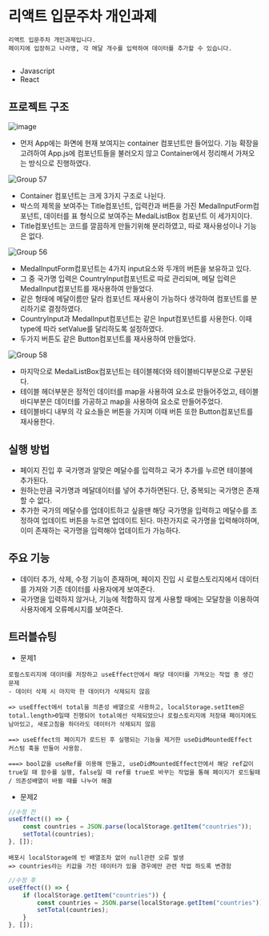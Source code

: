# 리액트 입문주차 개인과제

```
리액트 입문주차 개인과제입니다.
페이지에 입장하고 나라명, 각 메달 개수를 입력하여 데이터를 추가할 수 있습니다.
```

##
-   Javascript
-   React

## 프로젝트 구조

![image](https://github.com/user-attachments/assets/ecf6b222-e3ec-46b1-bc7d-7ac1a99d3e91)<br/>
- 먼저 App에는 화면에 현재 보여지는 container 컴포넌트만 들어있다. 기능 확장을 고려하여 App.js에 컴포넌트들을 불러오지 않고 Container에서 정리해서 가져오는 방식으로 진행하였다.


![Group 57](https://github.com/user-attachments/assets/ed4607af-bfeb-4092-91e6-7f0e80d3be7d)<br/>
- Container 컴포넌트는 크게 3가지 구조로 나뉜다.
- 박스의 제목을 보여주는 Title컴포넌트, 입력칸과 버튼을 가진 MedalInputForm컴포넌트, 데이터를 표 형식으로 보여주는 MedalListBox 컴포넌트 이 세가지이다.
- Title컴포넌트는 코드를 깔끔하게 만들기위해 분리하였고, 따로 재사용성이나 기능은 없다.

![Group 56](https://github.com/user-attachments/assets/4a8282f8-810d-40ad-9b2b-0b8f8a8f7ee7)<br/>
- MedalInputForm컴포넌트는 4가지 input요소와 두개의 버튼을 보유하고 있다.
- 그 중 국가명 입력은 CountryInput컴포넌트로 따로 관리되며, 메달 입력은 MedalInput컴포넌트를 재사용하여 만들었다.
- 같은 형태에 메달이름만 달라 컴포넌트 재사용이 가능하다 생각하여 컴포넌트를 분리하기로 결정하였다.
- CountryInput과 MedalInput컴포넌트는 같은 Input컴포넌트를 사용한다. 이때 type에 따라 setValue를 달리하도록 설정하였다.
- 두가지 버튼도 같은 Button컴포넌트를 재사용하여 만들었다.

![Group 58](https://github.com/user-attachments/assets/68567431-486b-44ae-a7aa-be4404adaa92)<br/>
- 마지막으로 MedalListBox컴포넌트는 테이블헤더와 테이블바디부분으로 구분된다.
- 테이블 헤더부분은 정적인 데이터를 map을 사용하여 요소로 만들어주었고, 테이블바디부분은 데이터를 가공하고 map을 사용하여 요소로 만들어주었다.
- 테이블바디 내부의 각 요소들은 버튼을 가지며 이때 버튼 또한 Button컴포넌트를 재사용한다.

## 실행 방법
- 페이지 진입 후 국가명과 알맞은 메달수를 입력하고 국가 추가를 누르면 테이블에 추가된다.
- 원하는만큼 국가명과 메달데이터를 넣어 추가하면된다. 단, 중복되는 국가명은 존재할 수 없다.
- 추가한 국가의 메달수를 업데이트하고 싶을땐 해당 국가명을 입력하고 메달수를 조정하여 업데이트 버튼을 누르면 업데이트 된다. 마찬가지로 국가명을 입력해야하며, 이미 존재하는 국가명을 입력해야 업데이트가 가능하다.

## 주요 기능
- 데이터 추가, 삭제, 수정 기능이 존재하며, 페이지 진입 시 로컬스토리지에서 데이터를 가져와 기존 데이터를 사용자에게 보여준다.
- 국가명을 입력하지 않거나, 기능에 적합하지 않게 사용할 때에는 모달창을 이용하여 사용자에게 오류메시지를 보여준다.

## 트러블슈팅
- 문제1
```
로컬스토리지에 데이터를 저장하고 useEffect안에서 해당 데이터를 가져오는 작업 중 생긴 문제
- 데이터 삭제 시 마지막 한 데이터가 삭제되지 않음

=> useEffect에서 total을 의존성 배열으로 사용하고, localStorage.setItem은 total.length>0일때 진행되어 total에선 삭제되었으나 로컬스토리지에 저장돼 페이지에도 남아있고, 새로고침을 하더라도 데이터가 삭제되지 않음

==> useEffect의 페이지가 로드된 후 실행되는 기능을 제거한 useDidMountedEffect 커스텀 훅을 만들어 사용함.

===> bool값을 useRef를 이용해 만들고, useDidMountedEffect안에서 해당 ref값이 true일 때 함수를 실행, false일 때 ref를 true로 바꾸는 작업을 통해 페이지가 로드될때 / 의존성배열이 바뀔 때를 나누어 해결 
```

- 문제2
```javascript
//수정 전
useEffect(() => {
    const countries = JSON.parse(localStorage.getItem("countries"));
    setTotal(countries);
}, []);
```
```
배포시 localStorage에 빈 배열조차 없어 null관련 오류 발생
=> countries라는 키값을 가진 데이터가 있을 경우에만 관련 작업 하도록 변경함
```
```javascript
//수정 후
useEffect(() => {
    if (localStorage.getItem("countries")) {
        const countries = JSON.parse(localStorage.getItem("countries"));
        setTotal(countries);
    }
}, []);
```